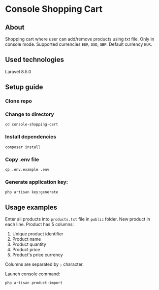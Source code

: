 # Console Shopping Cart

## About

Shopping cart where user can add/remove products using txt file. Only in console mode.
Supported currencies `EUR`, `USD`, `GBP`.
Default currency `EUR`.

## Used technologies

Laravel 8.5.0

## Setup guide

### Clone repo

### Change to directory

````
cd console-shopping-cart
```` 

### Install dependencies

````
composer install
````

### Copy .env file

```
cp .env.example .env
```

### Generate application key:

````
php artisan key:generate
````

## Usage examples

Enter all products into `products.txt` file in `public` folder. New product in each line. Product has 5 columns:

1. Unique product identifier
2. Product name
3. Product quantity
4. Product price
5. Product's price currency

Columns are separated by `;` character.

Launch console command:
````
php artisan product:import
````